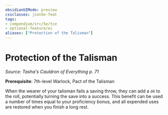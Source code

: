 ```yaml
---
obsidianUIMode: preview
cssclasses: json5e-feat
tags:
- compendium/src/5e/tce
- optional-feature/ei
aliases: ["Protection of the Talisman"]
---
```

# Protection of the Talisman
*Source: Tasha's Cauldron of Everything p. 71*  

**Prerequisite**: 7th-level Warlock, Pact of the Talisman

When the wearer of your talisman fails a saving throw, they can add a `d4` to the roll, potentially turning the save into a success. This benefit can be used a number of times equal to your proficiency bonus, and all expended uses are restored when you finish a long rest.